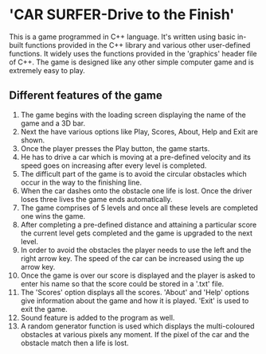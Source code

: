 # 'CAR SURFER-Drive to the Finish'
This is a game programmed in C++ language. It's written using basic in-built functions provided in the C++ library and various other user-defined functions. 
It widely uses the functions provided in the 'graphics' header file of C++. The game is designed like any other simple computer game and is extremely easy to play. <br /> 

## Different features of the game
1) The game begins with the loading screen displaying the name of the game and a 3D bar. <br /> 
2) Next the have various options like Play, Scores, About, Help and Exit are shown. <br /> 
3) Once the player presses the Play button, the game starts. <br /> 
4) He has to drive a car which is moving at a pre-defined velocity and its speed goes on increasing after every level is completed. <br /> 
5) The difficult part of the game is to avoid the circular obstacles which occur in the way to the finishing line. <br /> 
6) When the car dashes onto the obstacle one life is lost. Once the driver loses three lives the game ends automatically. <br /> 
7) The game comprises of 5 levels and once all these levels are completed one wins the game. <br /> 
8) After completing a pre-defined distance and attaining a particular score the current level gets completed and the game is upgraded to the next level. <br /> 
9) In order to avoid the obstacles the player needs to use the left and the right arrow key. The speed of the car can be increased using the up arrow key. <br /> 
10) Once the game is over our score is displayed and the player is asked to enter his name so that the score could be stored in a '.txt' file. <br /> 
11) The 'Scores' option displays all the scores. 'About' and 'Help' options give information  about the game and how it is played. 'Exit' is used to exit the game. <br /> 
12) Sound feature is added to the program as well. <br /> 
13) A random generator function is used which displays the multi-coloured obstacles at various pixels any moment. If the pixel of the car and the obstacle match then a life is lost. <br /> 

